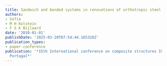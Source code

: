 ```yaml
---
title: Sandwich and bonded systems in renovations of orthotropic steel bridges
authors:
- Sofia
- M H Kolstein
- F S K Bijlaard
date: '2010-01-01'
publishDate: '2025-03-20T07:54:44.165328Z'
publication_types:
- paper-conference
publication: '*15th International conference on composite structures ICCS15, Porto,
  Portugal*'
---
```

